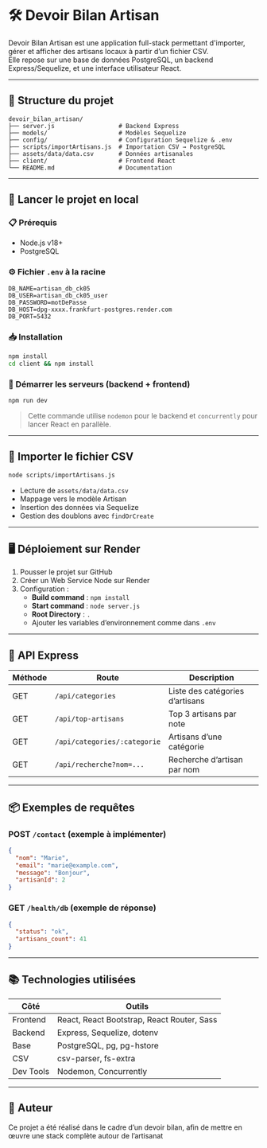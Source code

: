 # 🛠️ Devoir Bilan Artisan

Devoir Bilan Artisan est une application full-stack permettant d'importer, gérer et afficher des artisans locaux à partir d’un fichier CSV.  
Elle repose sur une base de données PostgreSQL, un backend Express/Sequelize, et une interface utilisateur React.

---

## 📁 Structure du projet

```
devoir_bilan_artisan/
├── server.js                  # Backend Express
├── models/                    # Modèles Sequelize
├── config/                    # Configuration Sequelize & .env
├── scripts/importArtisans.js  # Importation CSV → PostgreSQL
├── assets/data/data.csv       # Données artisanales
├── client/                    # Frontend React
└── README.md                  # Documentation
```

---

## 🚀 Lancer le projet en local

### 📋 Prérequis

- Node.js v18+
- PostgreSQL

### ⚙️ Fichier `.env` à la racine

```
DB_NAME=artisan_db_ck05
DB_USER=artisan_db_ck05_user
DB_PASSWORD=motDePasse
DB_HOST=dpg-xxxx.frankfurt-postgres.render.com
DB_PORT=5432
```

### 📥 Installation

```bash
npm install
cd client && npm install
```

### 🔧 Démarrer les serveurs (backend + frontend)

```bash
npm run dev
```
> Cette commande utilise `nodemon` pour le backend et `concurrently` pour lancer React en parallèle.

---

## 📁 Importer le fichier CSV

```bash
node scripts/importArtisans.js
```
- Lecture de `assets/data/data.csv`
- Mappage vers le modèle Artisan
- Insertion des données via Sequelize
- Gestion des doublons avec `findOrCreate`

---

## 🖥️ Déploiement sur Render

1. Pousser le projet sur GitHub
2. Créer un Web Service Node sur Render
3. Configuration :
   - **Build command** : `npm install`
   - **Start command** : `node server.js`
   - **Root Directory** : `.`
   - Ajouter les variables d’environnement comme dans `.env`

---

## 📘 API Express

| Méthode | Route                        | Description                                 |
|---------|------------------------------|---------------------------------------------|
| GET     | `/api/categories`            | Liste des catégories d’artisans             |
| GET     | `/api/top-artisans`          | Top 3 artisans par note                     |
| GET     | `/api/categories/:categorie` | Artisans d’une catégorie                    |
| GET     | `/api/recherche?nom=...`     | Recherche d’artisan par nom                 |

---

## 📦 Exemples de requêtes

### POST `/contact` (exemple à implémenter)

```json
{
  "nom": "Marie",
  "email": "marie@example.com",
  "message": "Bonjour",
  "artisanId": 2
}
```

### GET `/health/db` (exemple de réponse)

```json
{
  "status": "ok",
  "artisans_count": 41
}
```

---

## 📚 Technologies utilisées

| Côté      | Outils                                 |
|-----------|----------------------------------------|
| Frontend  | React, React Bootstrap, React Router, Sass |
| Backend   | Express, Sequelize, dotenv             |
| Base      | PostgreSQL, pg, pg-hstore              |
| CSV       | csv-parser, fs-extra                   |
| Dev Tools | Nodemon, Concurrently                  |

---

## 👤 Auteur

Ce projet a été réalisé dans le cadre d’un devoir bilan, afin de mettre en œuvre une stack complète autour de l’artisanat